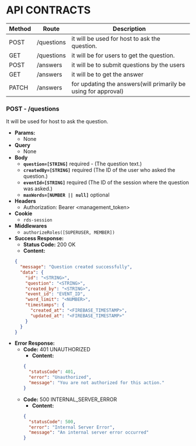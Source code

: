 # API CONTRACTS

| Method | Route      | Description                                                    |
| ------ | ---------- | -------------------------------------------------------------- |
| POST   | /questions | it will be used for host to ask the question.                  |
| GET    | /questions | it will be for users to get the question.                      |
| POST   | /answers   | it will be to submit questions by the users                    |
| GET    | /answers   | it will be to get the answer                                   |
| PATCH  | /answers   | for updating the answers(will primarily be using for approval) |

### POST - /questions

It will be used for host to ask the question.

- **Params:**
  - None
- **Query**
  - None
- **Body**
  - **`question=[STRING]`** required - (The question text.)
  - **`createdBy=[STRING]`** required (The ID of the user who asked the question.)
  - **`eventId=[STRING]`** required (The ID of the session where the question was asked.)
  - **`maxWords=[NUMBER || null]`** optional
- **Headers**
  - Authorization: Bearer <management_token>
- **Cookie**
  - `rds-session`
- **Middlewares**
  - `authorizeRoles([SUPERUSER, MEMBER])`
- **Success Response:**
  - **Status Code:** 200 OK
  - **Content:**
  ```json
  {
    "message": "Question created successfully",
    "data": {
      "id": "<STRING>",
      "question": "<STRING>",
      "created_by": "<STRING>",
      "event_id": "EVENT_ID",
      "word_limit": "<NUMBER>",
      "timestamps": {
        "created_at": "<FIREBASE_TIMESTAMP>",
        "updated_at": "<FIREBASE_TIMESTAMP>"
      }
    }
  }
  ```
- **Error Response:**
  - **Code:** 401 UNAUTHORIZED
    - **Content:**
    ```json
    {
      "statusCode": 401,
      "error": "Unauthorized",
      "message": "You are not authorized for this action."
    }
    ```
  - **Code:** 500 INTERNAL_SERVER_ERROR
    - **Content:**
    ```json
    {
      "statusCode": 500,
      "error": "Internal Server Error",
      "message": "An internal server error occurred"
    }
    ```
